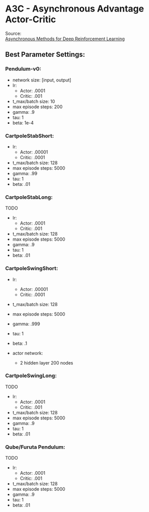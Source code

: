 # A3C - Asynchronous Advantage Actor-Critic 

Source:\
[Asynchronous Methods for Deep Reinforcement Learning
](https://arxiv.org/abs/1602.01783)


## Best Parameter Settings: 

### Pendulum-v0:  


- network size: \[input, output\]
- lr: 
    - Actor: .0001
    - Critic: .001
- t_max/batch size: 10
- max episode steps: 200
- gamma: .9
- tau: 1
- beta: 1e-4

### CartpoleStabShort:  

- lr: 
    - Actor: .00001
    - Critic: .0001
- t_max/batch size: 128
- max episode steps: 5000
- gamma: .99
- tau: 1
- beta: .01
    
### CartpoleStabLong:  
TODO

- lr: 
    - Actor: .0001
    - Critic: .001
- t_max/batch size: 128
- max episode steps: 5000
- gamma: .9
- tau: 1
- beta: .01

### CartpoleSwingShort:  

- lr: 
    - Actor: .00001
    - Critic: .0001
- t_max/batch size: 128
- max episode steps: 5000
- gamma: .999
- tau: 1
- beta: .1

- actor network: 
    - 2 hidden layer 200 nodes

### CartpoleSwingLong:  
TODO

- lr: 
    - Actor: .0001
    - Critic: .001
- t_max/batch size: 128
- max episode steps: 5000
- gamma: .9
- tau: 1
- beta: .01

### Qube/Furuta Pendulum:  
TODO

- lr: 
    - Actor: .0001
    - Critic: .001
- t_max/batch size: 128
- max episode steps: 5000
- gamma: .9
- tau: 1
- beta: .01